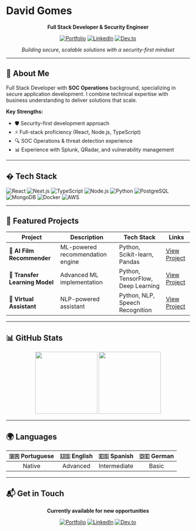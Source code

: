 # David Gomes

<div align="center">

**Full Stack Developer & Security Engineer**

[![Portfolio](https://img.shields.io/badge/Portfolio-Visit-6366F1?style=flat&logo=github&logoColor=white)](https://www.davidgomes.tech)
[![LinkedIn](https://img.shields.io/badge/LinkedIn-Connect-0077B5?style=flat&logo=linkedin&logoColor=white)](https://www.linkedin.com/in/davidgomesr)
[![Dev.to](https://img.shields.io/badge/Dev.to-Articles-0A0A0A?style=flat&logo=dev.to&logoColor=white)](https://dev.to/gomesdevs)

*Building secure, scalable solutions with a security-first mindset*

</div>

---

## 🚀 About Me

Full Stack Developer with **SOC Operations** background, specializing in secure application development. I combine technical expertise with business understanding to deliver solutions that scale.

**Key Strengths:**
- 🛡️ Security-first development approach
- ⚡ Full-stack proficiency (React, Node.js, TypeScript)
- 🔍 SOC Operations & threat detection experience
- 📊 Experience with Splunk, QRadar, and vulnerability management

---

## � Tech Stack

![React](https://img.shields.io/badge/React-61DAFB?style=flat-square&logo=react&logoColor=black)
![Next.js](https://img.shields.io/badge/Next.js-000?style=flat-square&logo=next.js&logoColor=white)
![TypeScript](https://img.shields.io/badge/TypeScript-3178C6?style=flat-square&logo=typescript&logoColor=white)
![Node.js](https://img.shields.io/badge/Node.js-339933?style=flat-square&logo=node.js&logoColor=white)
![Python](https://img.shields.io/badge/Python-3776AB?style=flat-square&logo=python&logoColor=white)
![PostgreSQL](https://img.shields.io/badge/PostgreSQL-336791?style=flat-square&logo=postgresql&logoColor=white)
![MongoDB](https://img.shields.io/badge/MongoDB-47A248?style=flat-square&logo=mongodb&logoColor=white)
![Docker](https://img.shields.io/badge/Docker-2496ED?style=flat-square&logo=docker&logoColor=white)
![AWS](https://img.shields.io/badge/AWS-232F3E?style=flat-square&logo=amazon-aws&logoColor=white)

---

## 🚀 Featured Projects

<div align="center">

| Project | Description | Tech Stack | Links |
|---------|-------------|------------|-------|
| **🤖 AI Film Recommender** | ML-powered recommendation engine | Python, Scikit-learn, Pandas | [View Project](https://github.com/gomesdevs/film-recommendation-system) |
| **🧠 Transfer Learning Model** | Advanced ML implementation | Python, TensorFlow, Deep Learning | [View Project](https://github.com/gomesdevs/Transfer-Learning) |
| **🤖 Virtual Assistant** | NLP-powered assistant | Python, NLP, Speech Recognition | [View Project](https://github.com/gomesdevs/VirtualAssistant) |

</div>

---

## 📊 GitHub Stats

<div align="center">
<img height="170em" src="https://github-readme-stats.vercel.app/api?username=gomesdevs&show_icons=true&theme=react&include_all_commits=true&count_private=true&hide_border=true&bg_color=0D1117"/>
<img height="170em" src="https://github-readme-stats.vercel.app/api/top-langs/?username=gomesdevs&layout=compact&langs_count=8&theme=react&hide_border=true&bg_color=0D1117"/>
</div>

---

## 🌍 Languages

| 🇧🇷 Portuguese | 🇺🇸 English | 🇪🇸 Spanish | 🇩🇪 German |
|:---:|:---:|:---:|:---:|
| Native | Advanced | Intermediate | Basic |

---

## 📬 Get in Touch

<div align="center">

**Currently available for new opportunities**

[![Portfolio](https://img.shields.io/badge/Portfolio-Visit-6366F1?style=for-the-badge&logo=github&logoColor=white)](https://www.davidgomes.tech)
[![LinkedIn](https://img.shields.io/badge/LinkedIn-Connect-0077B5?style=for-the-badge&logo=linkedin&logoColor=white)](https://www.linkedin.com/in/davidgomesr)
[![Dev.to](https://img.shields.io/badge/Dev.to-Articles-0A0A0A?style=for-the-badge&logo=dev.to&logoColor=white)](https://dev.to/gomesdevs)

</div>
